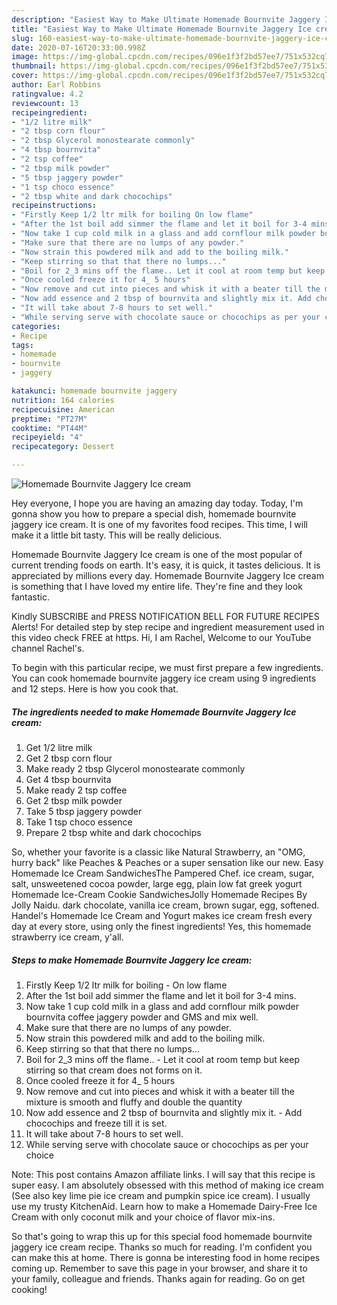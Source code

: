 ```yaml
---
description: "Easiest Way to Make Ultimate Homemade Bournvite Jaggery Ice cream"
title: "Easiest Way to Make Ultimate Homemade Bournvite Jaggery Ice cream"
slug: 160-easiest-way-to-make-ultimate-homemade-bournvite-jaggery-ice-cream
date: 2020-07-16T20:33:00.998Z
image: https://img-global.cpcdn.com/recipes/096e1f3f2bd57ee7/751x532cq70/homemade-bournvite-jaggery-ice-cream-recipe-main-photo.jpg
thumbnail: https://img-global.cpcdn.com/recipes/096e1f3f2bd57ee7/751x532cq70/homemade-bournvite-jaggery-ice-cream-recipe-main-photo.jpg
cover: https://img-global.cpcdn.com/recipes/096e1f3f2bd57ee7/751x532cq70/homemade-bournvite-jaggery-ice-cream-recipe-main-photo.jpg
author: Earl Robbins
ratingvalue: 4.2
reviewcount: 13
recipeingredient:
- "1/2 litre milk"
- "2 tbsp corn flour"
- "2 tbsp Glycerol monostearate commonly"
- "4 tbsp bournvita"
- "2 tsp coffee"
- "2 tbsp milk powder"
- "5 tbsp jaggery powder"
- "1 tsp choco essence"
- "2 tbsp white and dark chocochips"
recipeinstructions:
- "Firstly Keep 1/2 ltr milk for boiling On low flame"
- "After the 1st boil add simmer the flame and let it boil for 3-4 mins."
- "Now take 1 cup cold milk in a glass and add cornflour milk powder bournvita coffee jaggery powder and GMS and mix well."
- "Make sure that there are no lumps of any powder."
- "Now strain this powdered milk and add to the boiling milk."
- "Keep stirring so that that there no lumps..."
- "Boil for 2_3 mins off the flame.. Let it cool at room temp but keep stirring so that cream does not forms on it."
- "Once cooled freeze it for 4_ 5 hours"
- "Now remove and cut into pieces and whisk it with a beater till the mixture is smooth and fluffy and double the quantity"
- "Now add essence and 2 tbsp of bournvita and slightly mix it. Add chocochips and freeze till it is set."
- "It will take about 7-8 hours to set well."
- "While serving serve with chocolate sauce or chocochips as per your choice"
categories:
- Recipe
tags:
- homemade
- bournvite
- jaggery

katakunci: homemade bournvite jaggery 
nutrition: 164 calories
recipecuisine: American
preptime: "PT27M"
cooktime: "PT44M"
recipeyield: "4"
recipecategory: Dessert

---
```



![Homemade Bournvite Jaggery Ice cream](https://img-global.cpcdn.com/recipes/096e1f3f2bd57ee7/751x532cq70/homemade-bournvite-jaggery-ice-cream-recipe-main-photo.jpg)

Hey everyone, I hope you are having an amazing day today. Today, I'm gonna show you how to prepare a special dish, homemade bournvite jaggery ice cream. It is one of my favorites food recipes. This time, I will make it a little bit tasty. This will be really delicious.

Homemade Bournvite Jaggery Ice cream is one of the most popular of current trending foods on earth. It's easy, it is quick, it tastes delicious. It is appreciated by millions every day. Homemade Bournvite Jaggery Ice cream is something that I have loved my entire life. They're fine and they look fantastic.

Kindly SUBSCRIBE and PRESS NOTIFICATION BELL FOR FUTURE RECIPES Alerts! For detailed step by step recipe and ingredient measurement used in this video check FREE at https. Hi, I am Rachel, Welcome to our YouTube channel Rachel&#39;s.


To begin with this particular recipe, we must first prepare a few ingredients. You can cook homemade bournvite jaggery ice cream using 9 ingredients and 12 steps. Here is how you cook that.

<!--inarticleads1-->

##### The ingredients needed to make Homemade Bournvite Jaggery Ice cream:

1. Get 1/2 litre milk
1. Get 2 tbsp corn flour
1. Make ready 2 tbsp Glycerol monostearate commonly
1. Get 4 tbsp bournvita
1. Make ready 2 tsp coffee
1. Get 2 tbsp milk powder
1. Take 5 tbsp jaggery powder
1. Take 1 tsp choco essence
1. Prepare 2 tbsp white and dark chocochips


So, whether your favorite is a classic like Natural Strawberry, an &#34;OMG, hurry back&#34; like Peaches &amp; Peaches or a super sensation like our new. Easy Homemade Ice Cream SandwichesThe Pampered Chef. ice cream, sugar, salt, unsweetened cocoa powder, large egg, plain low fat greek yogurt Homemade Ice-Cream Cookie SandwichesJolly Homemade Recipes By Jolly Naidu. dark chocolate, vanilla ice cream, brown sugar, egg, softened. Handel&#39;s Homemade Ice Cream and Yogurt makes ice cream fresh every day at every store, using only the finest ingredients! Yes, this homemade strawberry ice cream, y&#39;all. 

<!--inarticleads2-->

##### Steps to make Homemade Bournvite Jaggery Ice cream:

1. Firstly Keep 1/2 ltr milk for boiling - On low flame
1. After the 1st boil add simmer the flame and let it boil for 3-4 mins.
1. Now take 1 cup cold milk in a glass and add cornflour milk powder bournvita coffee jaggery powder and GMS and mix well.
1. Make sure that there are no lumps of any powder.
1. Now strain this powdered milk and add to the boiling milk.
1. Keep stirring so that that there no lumps...
1. Boil for 2_3 mins off the flame.. - Let it cool at room temp but keep stirring so that cream does not forms on it.
1. Once cooled freeze it for 4_ 5 hours
1. Now remove and cut into pieces and whisk it with a beater till the mixture is smooth and fluffy and double the quantity
1. Now add essence and 2 tbsp of bournvita and slightly mix it. - Add chocochips and freeze till it is set.
1. It will take about 7-8 hours to set well.
1. While serving serve with chocolate sauce or chocochips as per your choice


Note: This post contains Amazon affiliate links. I will say that this recipe is super easy. I am absolutely obsessed with this method of making ice cream (See also key lime pie ice cream and pumpkin spice ice cream). I usually use my trusty KitchenAid. Learn how to make a Homemade Dairy-Free Ice Cream with only coconut milk and your choice of flavor mix-ins. 

So that's going to wrap this up for this special food homemade bournvite jaggery ice cream recipe. Thanks so much for reading. I'm confident you can make this at home. There is gonna be interesting food in home recipes coming up. Remember to save this page in your browser, and share it to your family, colleague and friends. Thanks again for reading. Go on get cooking!
